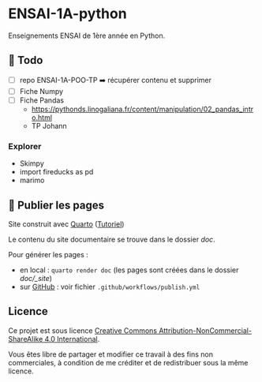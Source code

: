 # ENSAI-1A-python

Enseignements ENSAI de 1ère année en Python.

## :construction: Todo

- [ ] repo ENSAI-1A-POO-TP :arrow_right: récupérer contenu et supprimer
- [ ] Fiche Numpy
- [ ] Fiche Pandas
  - https://pythonds.linogaliana.fr/content/manipulation/02_pandas_intro.html
  - TP Johann
  
### Explorer

- Skimpy
- import fireducks as pd
- marimo

## :rocket: Publier les pages

Site construit avec [Quarto](https://quarto.org/) ([Tutoriel](https://ludo2ne.github.io/Quarto-tuto/))

Le contenu du site documentaire se trouve dans le dossier *doc*.

Pour générer les pages :

- en local : `quarto render doc` (les pages sont créées dans le dossier *doc/_site*)
- sur [GitHub](https://ludo2ne.github.io/ENSAI-1A-Python/) : voir fichier `.github/workflows/publish.yml`

## Licence

Ce projet est sous licence [Creative Commons Attribution-NonCommercial-ShareAlike 4.0 International](https://creativecommons.org/licenses/by-nc-sa/4.0/).

Vous êtes libre de partager et modifier ce travail à des fins non commerciales, à condition de me créditer et de redistribuer sous la même licence.

